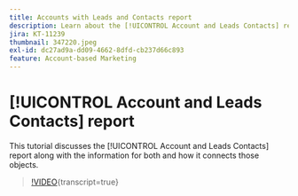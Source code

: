 ```yaml
---
title: Accounts with Leads and Contacts report
description: Learn about the [!UICONTROL Account and Leads Contacts] report along with the information for both and how it connects those objects.
jira: KT-11239
thumbnail: 347220.jpeg
exl-id: dc27ad9a-dd09-4662-8dfd-cb237d66c893
feature: Account-based Marketing
---
```

# [!UICONTROL Account and Leads Contacts] report

This tutorial discusses the [!UICONTROL Account and Leads Contacts] report along with the information for both and how it connects those objects.

>[!VIDEO](https://video.tv.adobe.com/v/347220/?learn=on){transcript=true}

